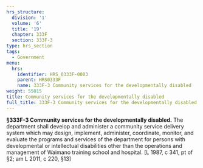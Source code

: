 ```yaml
---
hrs_structure:
  division: '1'
  volume: '6'
  title: '19'
  chapter: 333F
  section: 333F-3
type: hrs_section
tags:
  - Government
menu:
  hrs:
    identifier: HRS_0333F-0003
    parent: HRS0333F
    name: 333F-3 Community services for the developmentally disabled
weight: 55015
title: Community services for the developmentally disabled
full_title: 333F-3 Community services for the developmentally disabled
---
```

**§333F-3 Community services for the developmentally disabled.** The department shall develop and administer a community service delivery system which may design, implement, administer, coordinate, monitor, and evaluate the programs and services of the department for persons with developmental or intellectual disabilities other than the operations and management of Waimano training school and hospital. [L 1987, c 341, pt of §2; am L 2011, c 220, §13]